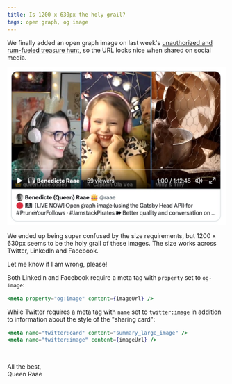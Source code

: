 ```yaml
---
title: Is 1200 x 630px the holy grail?
tags: open graph, og image
---
```


We finally added an open graph image on last week's [unauthorized and rum-fueled treasure hunt](https://www.youtube.com/watch?v=tBY3OjlRe2M), so the URL looks nice when shared on social media.

[![Screengrab from stream](./screengrab.jpg)](https://www.youtube.com/watch?v=tBY3OjlRe2M)

We ended up being super confused by the size requirements, but 1200 x 630px seems to be the holy grail of these images. The size works across Twitter, LinkedIn and Facebook.

Let me know if I am wrong, please!

Both LinkedIn and Facebook require a meta tag with `property` set to `og-image`:

```jsx
<meta property="og:image" content={imageUrl} />
```

While Twitter requires a meta tag with `name` set to `twitter:image` in addition to information about the style of the "sharing card":

```jsx
<meta name="twitter:card" content="summary_large_image" />
<meta name="twitter:image" content={imageUrl} />
```

&nbsp;

All the best,\
Queen Raae
